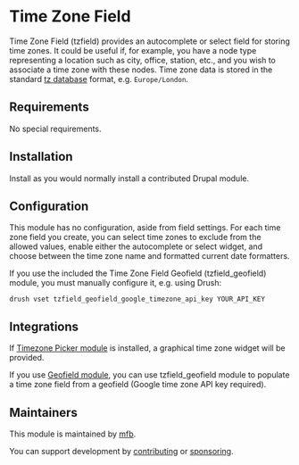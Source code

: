 # Time Zone Field

Time Zone Field (tzfield) provides an autocomplete or select field for storing
time zones. It could be useful if, for example, you have a node type
representing a location such as city, office, station, etc., and you wish to
associate a time zone with these nodes. Time zone data is stored in the standard
[tz database](https://en.wikipedia.org/wiki/Tz_database) format, e.g.
`Europe/London`.


## Requirements

No special requirements.


## Installation

Install as you would normally install a contributed Drupal module.


## Configuration

This module has no configuration, aside from field settings. For each time zone
field you create, you can select time zones to exclude from the allowed values,
enable either the autocomplete or select widget, and choose between the time
zone name and formatted current date formatters.

If you use the included the Time Zone Field Geofield (tzfield_geofield) module,
you must manually configure it, e.g. using Drush:

    drush vset tzfield_geofield_google_timezone_api_key YOUR_API_KEY


## Integrations

If [Timezone Picker module](https://www.drupal.org/project/timezone_picker) is
installed, a graphical time zone widget will be provided.

If you use [Geofield module](https://www.drupal.org/project/geofield), you can
use tzfield_geofield module to populate a time zone field from a geofield
(Google time zone API key required).


## Maintainers

This module is maintained by [mfb](https://www.drupal.org/u/mfb).

You can support development by
[contributing](https://www.drupal.org/project/issues/tzfield) or
[sponsoring](https://github.com/sponsors/mfb).
